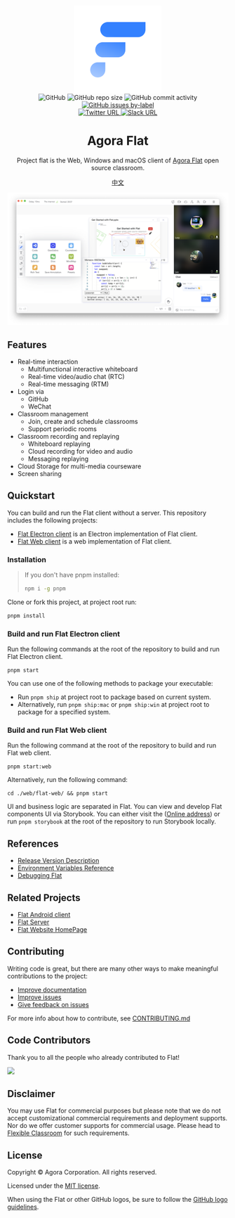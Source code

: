 <div align="center">
    <img width="200" height="200" style="display: block;" src="./assets/flat-logo.svg">
</div>

<div align="center">
    <img alt="GitHub" src="https://img.shields.io/github/license/netless-io/flat?color=9cf&style=flat-square">
    <img alt="GitHub repo size" src="https://img.shields.io/github/repo-size/netless-io/flat?color=9cf&style=flat-square">
    <img alt="GitHub commit activity" src="https://img.shields.io/github/commit-activity/m/netless-io/flat?color=9cf&style=flat-square">
    <a target="_blank" href="https://github.com/netless-io/flat/issues?q=is%3Aissue+is%3Aopen+label%3A%22good+first+issue%22">
        <img alt="GitHub issues by-label" src="https://img.shields.io/github/issues/netless-io/flat/good%20first%20issue?color=9cf&label=good%20first%20issue&style=flat-square">
    </a>
    <br>
    <a target="_blank" href="https://twitter.com/AgoraFlat">
    <img alt="Twitter URL" src="https://img.shields.io/badge/Twitter-AgoraFlat-9cf.svg?logo=twitter&style=flat-square">
    </a>
    <a target="_blank" href="https://github.com/netless-io/flat/issues/926">
        <img alt="Slack URL" src="https://img.shields.io/badge/Slack-AgoraFlat-9cf.svg?logo=slack&style=flat-square">
    </a>
</div>

<div align="center">
    <h1>Agora Flat</h1>
    <p>Project flat is the Web, Windows and macOS client of <a href="https://flat.whiteboard.agora.io/en/">Agora Flat</a> open source classroom.</p>
    <p><a href="./docs/readme/README-zh.md">中文</a></p>
    <img src="./assets/flat-showcase-en.png">
</div>

## Features

-   Real-time interaction
    -   Multifunctional interactive whiteboard
    -   Real-time video/audio chat (RTC)
    -   Real-time messaging (RTM)
-   Login via
    -   GitHub
    -   WeChat
-   Classroom management
    -   Join, create and schedule classrooms
    -   Support periodic rooms
-   Classroom recording and replaying
    -   Whiteboard replaying
    -   Cloud recording for video and audio
    -   Messaging replaying
-   Cloud Storage for multi-media courseware
-   Screen sharing

## Quickstart

You can build and run the Flat client without a server. This repository includes the following projects:

-   [Flat Electron client](./desktop) is an Electron implementation of Flat client.
-   [Flat Web client](./web) is a web implementation of Flat client.

### Installation

> If you don't have pnpm installed:
>
> ```bash
> npm i -g pnpm
> ```

Clone or fork this project, at project root run:

```bash
pnpm install
```

### Build and run Flat Electron client

Run the following commands at the root of the repository to build and run Flat Electron client.

```shell
pnpm start
```

You can use one of the following methods to package your executable:

-   Run `pnpm ship` at project root to package based on current system.
-   Alternatively, run `pnpm ship:mac` or `pnpm ship:win` at project root to package for a specified system.

### Build and run Flat Web client

Run the following command at the root of the repository to build and run Flat web client.

```shell
pnpm start:web
```

Alternatively, run the following command:

```shell
cd ./web/flat-web/ && pnpm start
```

UI and business logic are separated in Flat. You can view and develop Flat components UI via Storybook. You can either visit the ([Online address][flat-storybook]) or run `pnpm storybook` at the root of the repository to run Storybook locally.

## References

-   [Release Version Description](docs/releases)
-   [Environment Variables Reference](docs/env/README.md)
-   [Debugging Flat](docs/debugging/README.md)

## Related Projects

-   [Flat Android client][flat-android]
-   [Flat Server][flat-server]
-   [Flat Website HomePage][flat-homepage]

## Contributing

Writing code is great, but there are many other ways to make meaningful contributions to the project:

-   [Improve documentation](CONTRIBUTING.md#improve-documentation)
-   [Improve issues](CONTRIBUTING.md#improve-issues)
-   [Give feedback on issues](CONTRIBUTING.md#give-feedback-on-issues)

For more info about how to contribute, see [CONTRIBUTING.md](CONTRIBUTING.md)

## Code Contributors

Thank you to all the people who already contributed to Flat!

<a href="https://github.com/netless-io/flat/graphs/contributors"><img src="https://opencollective.com/agora-flat/contributors.svg?width=890&button=false"/></a>

## Disclaimer

You may use Flat for commercial purposes but please note that we do not accept customizational commercial requirements and deployment supports. Nor do we offer customer supports for commercial usage. Please head to [Flexible Classroom](https://www.agora.io/en/products/flexible-classroom) for such requirements.

## License

Copyright © Agora Corporation. All rights reserved.

Licensed under the [MIT license](LICENSE).

When using the Flat or other GitHub logos, be sure to follow the [GitHub logo guidelines][github-logo].

[flat-homepage]: https://flat.whiteboard.agora.io/en/#download
[flat-web]: https://flat-web.whiteboard.agora.io/
[flat-server]: https://github.com/netless-io/flat-server
[flat-android]: https://github.com/netless-io/flat-android
[flat-storybook]: https://netless-io.github.io/flat/
[github-logo]: https://github.com/logos
